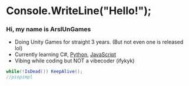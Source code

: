 # Console.WriteLine("Hello!");

### Hi, my name is ArslUnGames
- Doing Unity Games for straight 3 years. (But not even one is released lol)
- Currently learning C#, [Python](https://www.google.com/search?q=Down+syndrome), [JavaScript](https://shitcode.net/best/language/javascript)
- Vibing while coding but NOT a vibecoder (ifykyk)
```c#
while(!IsDead()) KeepAlive();
//piopimpl
```
